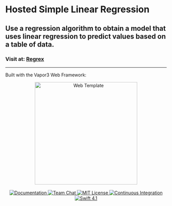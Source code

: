 # Hosted Simple Linear Regression

## Use a regression algorithm to obtain a model that uses linear regression to predict values based on a table of data.

### Visit at: [Regrex](https://regrex.vapor.cloud/)

---
Built with the Vapor3 Web Framework:

<p align="center">
    <img src="https://user-images.githubusercontent.com/1342803/43869499-ce6ce122-9b40-11e8-8894-e0c48eabf270.png" width="320" alt="Web Template">
    <br>
    <br>
    <a href="http://docs.vapor.codes/3.0/">
        <img src="http://img.shields.io/badge/read_the-docs-2196f3.svg" alt="Documentation">
    </a>
    <a href="https://discord.gg/vapor">
        <img src="https://img.shields.io/discord/431917998102675485.svg" alt="Team Chat">
    </a>
    <a href="LICENSE">
        <img src="http://img.shields.io/badge/license-MIT-brightgreen.svg" alt="MIT License">
    </a>
    <a href="https://circleci.com/gh/vapor/web-template">
        <img src="https://circleci.com/gh/vapor/web-template.svg?style=shield" alt="Continuous Integration">
    </a>
    <a href="https://swift.org">
        <img src="http://img.shields.io/badge/swift-4.1-brightgreen.svg" alt="Swift 4.1">
    </a>
</p>
